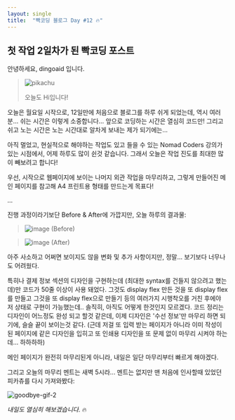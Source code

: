 ```yaml
---
layout: single
title:  "빡코딩 블로그 Day #12 🔥"
---
```


## 첫 작업 2일차가 된 빡코딩 포스트

안녕하세요, dingoaid 입니다.

> ![pikachu](https://github.com/dingoaid/dingoaid_blog/assets/107102476/8298fbf1-62f5-4fd7-9104-617a70a1b9ce)
>
> 오늘도 Hi입니다!

오늘은 월요일 시작으로, 12일만에 처음으로 블로그를 하루 쉬게 되었는데, 역시 여러분... 쉬는 시간은 이렇게 소중합니다...
앞으로 코딩하는 시간은 열심히 코드만! 그리고 쉬고 노는 시간은 노는 시간대로 알차게 보내는 제가 되기에는...

아직 멀었고, 현실적으로 해야하는 작업도 있고 들을 수 있는 Nomad Coders 강의가 있는 시점에서, 어제 하루도 많이 쉰것 같습니다.
그래서 오늘은 작업 진도를 최대한 많이 빼보려고 합니다!

우선, 시작으로 웹페이지에 보이는 나머지 외관 작업을 마무리하고, 그렇게 만들어진 메인 페이지를 참고해 A4 프린트용 형태를 만드는게 목표다!

...

진행 과정이라기보단 Before & After에 가깝지만, 오늘 하루의 결과물:

>![image](https://github.com/dingoaid/dingoaid_blog/assets/107102476/ab105c48-ddce-4e8f-972c-32c46c3f877e)
>(Before)

>![image](https://github.com/dingoaid/dingoaid_blog/assets/107102476/508f7e0c-5ae7-4e70-9424-14d4cabfff9f)
>(After)

아주 사소하고 어쩌면 보이지도 않을 변화 및 추가 사항이지만, 정말... 보기보다 너무나도 어려웠다.

특히나 결제 정보 섹션의 디자인을 구현하는데 (최대한 syntax를 건들지 않으려고 했는데)만 코드가 50줄 이상이 사용 돼었다.
그것도 display flex 만든 것을 또 display flex를 만들고 그것을 또 display flex으로 만들기 등의 여러가지 시행착오를 거친 후에야 저 상태로 구현이 가능했는데..
솔직히, 아직도 어떻게 한것인지 모르겠다. 코드 정리는 디자인이 어느정도 완성 되고 할것 같은데, 이제 디자인은 '수선 정보'만 마무리 하면 되기에, 슬슬 끝이 보이는것 같다.
(근데 저걸 또 입력 받는 페이지가 아니라 이미 작성이 된 페이지에 같은 디자인을 입히고 또 인쇄용 디자인을 또 문제 없이 마무리 시켜야 하는데... 하하하하)

메인 페이지가 완전히 마무리된게 아니라, 내일은 일단 마무리부터 빠르게 해야겠다.

그리고 오늘의 마무리 멘트는 새벽 5시라... 멘트는 없지만 맨 처음에 인사할때 있었던 피카츄를 다시 가져와봤다:

![goodbye-gif-2](https://github.com/dingoaid/dingoaid_blog/assets/107102476/21e4094d-b3f2-4678-8f4f-f9a2f24b4d4b)


*내일도 열심히 해보겠습니다.* 🔥
